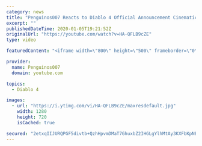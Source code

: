 ```yaml
---
category: news
title: "Penguinos007 Reacts to Diablo 4 Official Announcement Cinematic Trailer (Blizzcon 2019)"
excerpt: ""
publishedDateTime: 2020-01-05T19:21:52Z
originalUrl: "https://youtube.com/watch?v=HA-QFLB9cZE"
type: video

featuredContent: "<iframe width=\"800\" height=\"500\" frameborder=\"0\" src=\"https://www.youtube.com/embed/HA-QFLB9cZE\" allow=\"accelerometer; autoplay; encrypted-media; gyroscope; picture-in-picture\" allowfullscreen></iframe>"

provider:
  name: Penguinos007
  domain: youtube.com

topics:
  - Diablo 4

images:
  - url: "https://i.ytimg.com/vi/HA-QFLB9cZE/maxresdefault.jpg"
    width: 1280
    height: 720
    isCached: true

secured: "2etxqIIJURQPGF5divtb+QzhHpvmDMaT7GhuxbZ2IHGLgYlhMtAy3KXFbKpNEZK2UM3H/fToJDkF1dxBsXPXUcQZ988Of6ufwo7SuyniEpOL0EwkSF05m+m7x7FdWhA0wVwiW0zWVDoWf/4XvWZwbOs9+NHjABMr66fZfjBDXXzGxzNdrTXoqMHfxr8iAYe4IH+sR8d0codmJcYWQq5zlsk3nOur2orrIfXE29KV69Iq4qTejulzKQXQBMq4mBZU9F1pHZXmAgKsvy3rJF5HC5vVb1oHOXsvdyVHsCdAzssqb2dDFzNfDv5QCM3g/OE1Z0ZXStkFIKecaTkTTR+QmF9uK2W+Q9zhT0Zr0Pj2+gt8PBTtU8+Okda04NabicOl0+TL5NB6Ya+2c787RIiFE6KA87OvogSSRbEFzzTwG3sFCYH1enOXmxKXq4EyE7NF;5TbkemGPxf8AONlzlW2i5g=="
---
```


